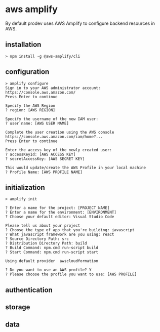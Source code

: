 
# aws amplify
By default prodev uses AWS Amplify to configure backend resources in AWS.

## installation

```console
> npm install -g @aws-amplify/cli
```

## configuration

```console
> amplify configure
Sign in to your AWS administrator account:
https://console.aws.amazon.com/
Press Enter to continue

Specify the AWS Region
? region: [AWS REGION]

Specify the username of the new IAM user:
? user name: [AWS USER NAME]

Complete the user creation using the AWS console
https://console.aws.amazon.com/iam/home?...
Press Enter to continue

Enter the access key of the newly created user:
? accessKeyId: [AWS ACCESS KEY]
? secretAccessKey: [AWS SECRET KEY]

This would update/create the AWS Profile in your local machine
? Profile Name: [AWS PROFILE NAME]
```

<TextImage title="Amplify Configure" asset="AmplifyConfigure" clip />

## initialization
```console
> amplify init

? Enter a name for the project: [PROJECT NAME]
? Enter a name for the environment: [ENVIRONMENT]
? Choose your default editor: Visual Studio Code

Please tell us about your project
? Choose the type of app that you're building: javascript
? What javascript framework are you using: react
? Source Directory Path: src
? Distribution Directory Path: build
? Build Command: npm.cmd run-script build
? Start Command: npm.cmd run-script start

Using default provider  awscloudformation

? Do you want to use an AWS profile? Y
? Please choose the profile you want to use: [AWS PROFILE]
```

<TextImage alt="Amplify Init" asset="AmplifyInit" clip />

## authentication

## storage

## data
